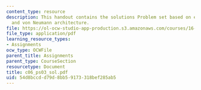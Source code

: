 ```yaml
---
content_type: resource
description: This handout contains the solutions Problem set based on excess-16 representation
  and von Neumann architecture.
file: https://ol-ocw-studio-app-production.s3.amazonaws.com/courses/16-01-unified-engineering-i-ii-iii-iv-fall-2005-spring-2006/54d8bccdd79d8bb59173318bef285ab5_c06_ps03_sol.pdf
file_type: application/pdf
learning_resource_types:
- Assignments
ocw_type: OCWFile
parent_title: Assignments
parent_type: CourseSection
resourcetype: Document
title: c06_ps03_sol.pdf
uid: 54d8bccd-d79d-8bb5-9173-318bef285ab5
---
```

